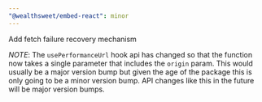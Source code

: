 ```yaml
---
"@wealthsweet/embed-react": minor
---
```


Add fetch failure recovery mechanism

_NOTE_: The `usePerformanceUrl` hook api has changed so that the function now takes a single parameter that includes the `origin` param.
This would usually be a major version bump but given the age of the package this is only going to be a minor version bump.
API changes like this in the future will be major version bumps.
